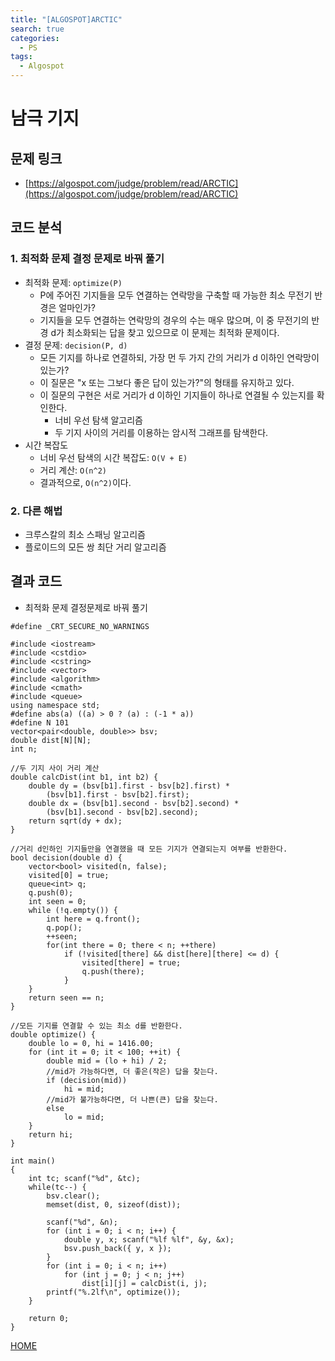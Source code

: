 ```yaml
---
title: "[ALGOSPOT]ARCTIC"
search: true
categories:
  - PS
tags:
  - Algospot
---
```


# 남극 기지

## 문제 링크
- [https://algospot.com/judge/problem/read/ARCTIC](https://algospot.com/judge/problem/read/ARCTIC)

## 코드 분석
### 1. 최적화 문제 결정 문제로 바꿔 풀기
- 최적화 문제: ```optimize(P)```
  - P에 주어진 기지들을 모두 연결하는 연락망을 구축할 때 가능한 최소 무전기 반경은 얼마인가?
  - 기지들을 모두 연결하는 연락망의 경우의 수는 매우 많으며, 이 중 무전기의 반경 d가 최소화되는 답을 찾고 있으므로 이 문제는 최적화 문제이다.
- 결정 문제: ```decision(P, d)```
  - 모든 기지를 하나로 연결하되, 가장 먼 두 가지 간의 거리가 d 이하인 연락망이 있는가?
  - 이 질문은 "x 또는 그보다 좋은 답이 있는가?"의 형태를 유지하고 있다.
  - 이 질문의 구현은 서로 거리가 d 이하인 기지들이 하나로 연결될 수 있는지를 확인한다.
    - 너비 우선 탐색 알고리즘
    - 두 기지 사이의 거리를 이용하는 암시적 그래프를 탐색한다.
- 시간 복잡도
  - 너비 우선 탐색의 시간 복잡도: ```O(V + E)```
  - 거리 계산: ```O(n^2)```
  - 결과적으로, ```O(n^2)```이다.

### 2. 다른 해법
- 크루스칼의 최소 스패닝 알고리즘
- 플로이드의 모든 쌍 최단 거리 알고리즘

## 결과 코드
- 최적화 문제 결정문제로 바꿔 풀기
```
#define _CRT_SECURE_NO_WARNINGS

#include <iostream>
#include <cstdio>
#include <cstring>
#include <vector>
#include <algorithm>
#include <cmath>
#include <queue>
using namespace std;
#define abs(a) ((a) > 0 ? (a) : (-1 * a))
#define N 101
vector<pair<double, double>> bsv;
double dist[N][N];
int n;

//두 기지 사이 거리 계산
double calcDist(int b1, int b2) {
	double dy = (bsv[b1].first - bsv[b2].first) *
		(bsv[b1].first - bsv[b2].first);
	double dx = (bsv[b1].second - bsv[b2].second) *
		(bsv[b1].second - bsv[b2].second);
	return sqrt(dy + dx);
}

//거리 d인하인 기지들만을 연결했을 때 모든 기지가 연결되는지 여부를 반환한다.
bool decision(double d) {
	vector<bool> visited(n, false);
	visited[0] = true;
	queue<int> q;
	q.push(0);
	int seen = 0;
	while (!q.empty()) {
		int here = q.front();
		q.pop();
		++seen;
		for(int there = 0; there < n; ++there)
			if (!visited[there] && dist[here][there] <= d) {
				visited[there] = true;
				q.push(there);
			}
	}
	return seen == n;
}

//모든 기지를 연결할 수 있는 최소 d를 반환한다.
double optimize() {
	double lo = 0, hi = 1416.00;
	for (int it = 0; it < 100; ++it) {
		double mid = (lo + hi) / 2;
		//mid가 가능하다면, 더 좋은(작은) 답을 찾는다.
		if (decision(mid))
			hi = mid;
		//mid가 불가능하다면, 더 나쁜(큰) 답을 찾는다.
		else
			lo = mid;
	}
	return hi;
}

int main()
{
	int tc; scanf("%d", &tc);
	while(tc--) {
		bsv.clear();
		memset(dist, 0, sizeof(dist));

		scanf("%d", &n);
		for (int i = 0; i < n; i++) {
			double y, x; scanf("%lf %lf", &y, &x);
			bsv.push_back({ y, x });
		}
		for (int i = 0; i < n; i++)
			for (int j = 0; j < n; j++)
				dist[i][j] = calcDist(i, j);
		printf("%.2lf\n", optimize());
	}

	return 0;
}
```

[HOME](https://codemcd.github.io/)
